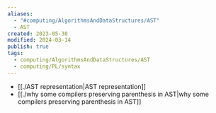 ```yaml
---
aliases:
  - "#computing/AlgorithmsAndDataStructures/AST"
  - AST
created: 2023-05-30
modified: 2024-03-14
publish: true
tags:
  - computing/AlgorithmsAndDataStructures/AST
  - computing/PL/syntax
---
```

- [[./AST representation|AST representation]]
- [[./why some compilers preserving parenthesis in AST|why some compilers preserving parenthesis in AST]]
